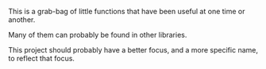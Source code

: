 This is a grab-bag of little functions that have been useful at one time or another.

Many of them can probably be found in other libraries.

This project should probably have a better focus, and a more specific name, to reflect that focus.
